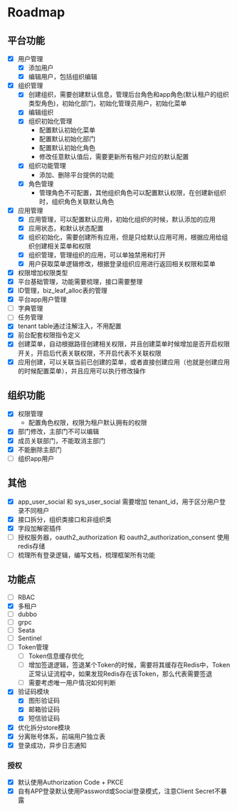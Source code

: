 # Roadmap

## 平台功能
- [x] 用户管理
    - [x] 添加用户
    - [x] 编辑用户，包括组织编辑
- [x] 组织管理
    - [x] 创建组织，需要创建默认信息，管理后台角色和app角色(默认租户的组织类型角色)，初始化部门，初始化管理员用户，初始化菜单
    - [x] 编辑组织
    - [x] 组织初始化管理
        - 配置默认初始化菜单
        - 配置默认初始化部门
        - 配置默认初始化角色
        - 修改任意默认值后，需要更新所有租户对应的默认配置
    - [x] 组织功能管理
        - 添加、删除平台提供的功能
    - [x] 角色管理
        - 管理角色不可配置，其他组织角色可以配置默认权限，在创建新组织时，组织角色关联默认角色  
- [x] 应用管理
  - [x] 应用管理，可以配置默认应用，初始化组织的时候，默认添加的应用
  - [x] 应用状态，和默认状态配置
  - [x] 组织初始化，需要创建所有应用，但是只给默认应用可用，根据应用给组织创建相关菜单和权限
  - [x] 组织管理，管理组织的应用，可以单独禁用和打开
  - [x] 用户获取菜单逻辑修改，根据登录组织应用进行返回相关权限和菜单
- [x] 权限增加权限类型
- [x] 平台基础管理，功能需要梳理，接口需要整理
- [x] ID管理，biz_leaf_alloc表的管理
- [x] 平台app用户管理
- [ ] 字典管理
- [ ] 任务管理
- [x] tenant table通过注解注入，不用配置
- [x] 前台配套权限指令定义
- [x] 创建菜单，自动根据路径创建相关权限，并且创建菜单时候增加是否开启权限开关，开启后代表关联权限，不开启代表不关联权限
- [x] 应用创建，可以关联当前已创建的菜单，或者直接创建应用（也就是创建应用的时候配置菜单），并且应用可以执行修改操作

## 组织功能
 - [x] 权限管理
     - 配置角色权限，权限为租户默认拥有的权限  
 - [x] 部门修改，主部门不可以编辑
 - [x] 成员关联部门，不能取消主部门
 - [x] 不能删除主部门
 - [ ] 组织app用户

## 其他
 - [x] app_user_social 和 sys_user_social 需要增加 tenant_id，用于区分用户登录不同租户
 - [x] 接口拆分，组织类接口和非组织类
 - [x] 字段加解密插件
 - [ ] 授权服务器，oauth2_authorization 和 oauth2_authorization_consent 使用redis存储
 - [ ] 梳理所有登录逻辑，编写文档，梳理框架所有功能

## 功能点
* [ ] RBAC
* [X] 多租户
* [ ] dubbo
* [ ] grpc
* [ ] Seata
* [ ] Sentinel
* [ ] Token管理
   * [ ] Token信息缓存优化
   * [ ] 增加签退逻辑，签退某个Token的时候，需要将其缓存在Redis中，Token正常认证流程中，如果发现Redis存在该Token，那么代表需要签退
   * [ ] 需要考虑唯一用户情况如何判断
* [x] 验证码模块
   * [x] 图形验证码
   * [x] 邮箱验证码
   * [x] 短信验证码
* [x] 优化拆分store模块
* [x] 分离账号体系，前端用户独立表
* [x] 登录成功，异步日志通知

### 授权
* [x] 默认使用Authorization Code + PKCE
* [x] 自有APP登录默认使用Password或Social登录模式，注意Client Secret不暴露
